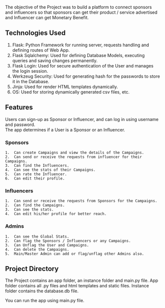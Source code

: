 The objective of the Project was to build a platform to connect sponsors and influencers so that sponsors can get their product / service advertised and Influencer can get Monetary Benefit.


## Technologies Used
  1.  Flask: Python Framework for running server, requests handling and defining routes of Web App.    
  2.  Flask Sqlalchemy: Used for defining Database Models, executing queries and saving changes permanently.    
  3.  Flask Login: Used for secure authentication of the User and manages the login session.    
  4.  Werkzeug Security: Used for generating hash for the passwords to store it in the Database.    
  5.  Jinja: Used for render HTML templates dynamically.    
  6.  OS: Used for storing dynamically generated csv files, etc.


## Features
  Users can sign-up as Sponsor or Influencer, and can log in using username and password.   
  The app determines if a User is a Sponsor or an Influencer.   
     
  ### Sponsors   
    1.  Can create Campaigns and view the details of the Campaigns.   
    2.  Can send or receive the requests from influencer for their Campaigns.   
    3.  Can find the Influencers.   
    4.  Can see the stats of their Campaigns.   
    5.  Can rate the Influencer.   
    6.  Can edit their profile.   
     
  ### Influencers   
    1.  Can send or receive the requests from Sponsors for the Campaigns.   
    2.  Can find the Campaigns.   
    3.  Can see the stats.   
    4.  Can edit his/her profile for better reach.   
     
  ### Admins   
    1.  Can see the Global Stats.   
    2.  Can flag the Sponsors / Influencers or any Campaigns.   
    3.  Can Unflag the User and Campaigns.   
    4.  Can delete the Campaigns.   
    5.  Main/Master Admin can add or flag/unflag other Admins also.


## Project Directory 
  The Project contains an app folder, an instance folder and main.py file.
  App folder contains all .py files and html templates and static files. Instance folder contains the database.db file.
     
  You can run the app using main.py file. 
